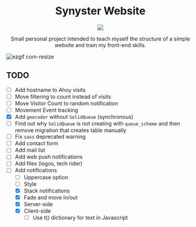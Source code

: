 <center>

# Synyster Website

[<img src="https://img.shields.io/badge/website-link-blue">](https://synyster.ch)

Small personal project intended to teach myself the structure of a simple website and train my front-end skills.

</center>

![ezgif com-resize](https://github.com/user-attachments/assets/39635fcb-da16-4492-af24-33c463312141)

## TODO

- [ ] Add hostname to Ahoy visits
- [ ] Move filtering to count instead of visits
- [ ] Move Visitor Count to random notification
- [ ] Movement Event tracking
- [X] Add `geocoder` without `SolidQueue` (synchronous)
- [ ] Find out why `SolidQueue` is not creating with `queue_scheme` and then remove migration that creates table manually
- [ ] Fix `sass` deprecated warning
- [ ] Add contact form
- [ ] Add mail list
- [ ] Add web push notifications
- [ ] Add files (logos, tech rider)
- [ ] Add notifications
  - [ ] Uppercase option
  - [ ] Style
  - [X] Stack notifications
  - [X] Fade and move in/out
  - [X] Server-side
  - [X] Client-side
    - [ ] Use t() dictionary for text in Javascript

